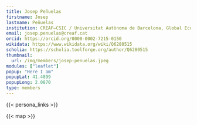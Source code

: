 ```yaml
---
title: Josep Peñuelas
firstname: Josep
lastname: Peñuelas
institution: CREAF–CSIC / Universitat Autònoma de Barcelona, Global Ecology Unit
email: josep.penuelas@creaf.cat
orcid: https://orcid.org/0000-0002-7215-0150
wikidata: https://www.wikidata.org/wiki/Q6280515
scholia: https://scholia.toolforge.org/author/Q6280515
thumbnail:
  url: /img/members/josep-penuelas.jpeg
modules: ["leaflet"]
popup: "Here I am"
popupLat: 41.4899
popupLong: 2.0870
type: members
---
```


{{< persona_links >}}

{{< map >}}
